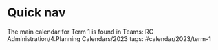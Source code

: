 


# Quick nav

The main calendar for Term 1 is found in Teams: RC Administration/4.Planning Calendars/2023
tags: #calendar/2023/term-1


